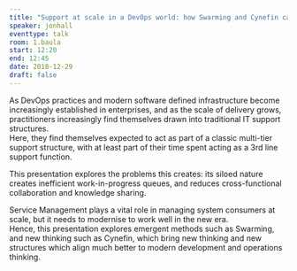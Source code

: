 ```yaml
---
title: "Support at scale in a DevOps world: how Swarming and Cynefin can save you from 3rd Line hell"
speaker: jonhall
eventtype: talk
room: 1.baula
start: 12:20
end: 12:45
date: 2018-12-29
draft: false
---
```


As DevOps practices and modern software defined infrastructure become increasingly established in enterprises,
and as the scale of delivery grows, practitioners increasingly find themselves drawn into traditional IT support structures.  
Here, they find themselves expected to act as part of a classic multi-tier support structure,
with at least part of their time spent acting as a 3rd line support function.  

This presentation explores the problems this creates:
its siloed nature creates inefficient work-in-progress queues,
and reduces cross-functional collaboration and knowledge sharing.  

Service Management plays a vital role in managing system consumers at scale,
but it needs to modernise to work well in the new era.  
Hence, this presentation explores emergent methods such as Swarming,
and new thinking such as Cynefin, which bring new thinking and new structures which align much better to modern development and operations thinking.  

